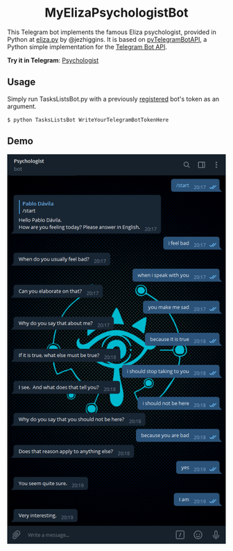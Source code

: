 <h1 align="center">MyElizaPsychologistBot</h1>

This Telegram bot implements the famous Eliza psychologist, provided in Python at [eliza.py](https://github.com/jezhiggins/eliza.py) by @jezhiggins.
It is based on [pyTelegramBotAPI](https://github.com/eternnoir/pyTelegramBotAPI"), a Python simple implementation for the [Telegram Bot API](https://core.telegram.org/bots/api).

**Try it in Telegram**: [Psychologist](https://t.me/MyElizaPsychologistBot)

## Usage
Simply run TasksListsBot.py with a previously [registered](https://core.telegram.org/bots#6-botfather) bot's token as an argument.

```
$ python TasksListsBot WriteYourTelegramBotTokenHere
```

## Demo
![Conversation demo](/img/2020-06-19%20Demo.png)
